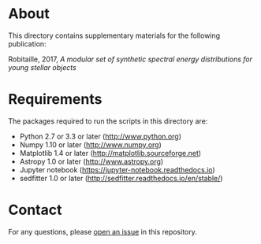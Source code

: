 About
=====

This directory contains supplementary materials for the following publication:

Robitaille, 2017, *A modular set of synthetic spectral energy 
distributions for young stellar objects*

Requirements
============

The packages required to run the scripts in this directory are:

* Python 2.7 or 3.3 or later (http://www.python.org)
* Numpy 1.10 or later (http://www.numpy.org)
* Matplotlib 1.4 or later (http://matplotlib.sourceforge.net)
* Astropy 1.0 or later (http://www.astropy.org)
* Jupyter notebook (https://jupyter-notebook.readthedocs.io)
* sedfitter 1.0 or later (http://sedfitter.readthedocs.io/en/stable/)

Contact
=======

For any questions, please [open an 
issue](https://github.com/hyperion-rt/paper-2017-sed-models/issues) in 
this repository.
